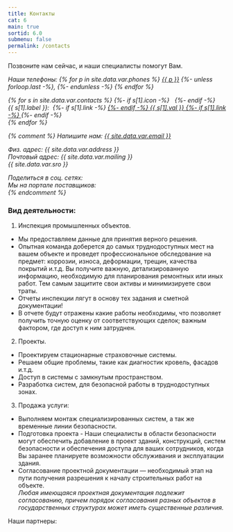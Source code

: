 ```yaml
---
title: Контакты
cat: 6
main: true
sortid: 6.0
submenu: false
permalink: /contacts
---
```


Позвоните нам сейчас, и наши специалисты помогут Вам.
<address>
<span uk-icon="receiver" class="uk-text-primary"></span> Наши телефоны:
{% for p in site.data.var.phones %}
    <a href="tel:{{ p }}">{{ p }}</a>
    {%- unless forloop.last -%},&#32;{%- endunless -%}
{% endfor %}<br/>

{% for s in site.data.var.contacts %}
    {%- if s[1].icon -%}
        <span uk-icon="{{ s[1].icon }}" class="uk-text-primary"></span>&nbsp;
    {%- endif -%}    
    {{ s[1].label }}:&nbsp;
    {%- if s[1].link -%}
        <a href="{{ s[1].link }}" target="_blank">
    {%- endif -%}
    {{ s[1].val }}
    {%- if s[1].link -%}
        </a>
    {%- endif -%}
    <br/>
{% endfor %}

{% comment %}
<span uk-icon="commenting" class="uk-text-primary"></span> Напишите нам: <a href="mailto:{{ site.data.var.email }}">{{ site.data.var.email }}</a><br/>


<span uk-icon="location" class="uk-text-primary"></span>Физ. адрес:  {{ site.data.var.address }} <br/>
<span uk-icon="mail" class="uk-text-primary"></span>Почтовый адрес: {{ site.data.var.mailing }} <br/>
<span uk-icon="info" class="uk-text-primary"></span> {{ site.data.var.sro }} <br/>

<span uk-icon="social" class="uk-text-primary"></span>Поделиться в соц. сетях: <br/>
<span uk-icon="link" class="uk-text-primary"></span>Мы на портале поставщиков: <br/>
{% endcomment %}
</address>

### Вид деятельности:
1.	Инспекция промышленных объектов.  
-    Мы предоставляем данные для принятия верного решения.   
-    Опытная команда доберется до самых труднодоступных мест на вашем объекте и проведет профессиональное обследование на предмет: коррозии, износа, деформации, трещин, качества покрытий и.т.д. Вы получите важную, детализированную информацию, необходимую для планирования ремонтных или иных работ. Тем самым защитите свои активы и минимизируете свои траты.  
-    Отчеты инспекции лягут в основу тех задания и сметной документации!  
-    В отчете будут отражены какие работы необходимы, что позволяет получить точную оценку от соответствующих сделок; важным фактором, где доступ к ним затруднен.

2.	Проекты.  
-    Проектируем стационарные страховочные системы.
-    Решаем общие проблемы, такие как диагностик кровель, фасадов и.т.д.
-    Доступ в системы с замкнутым пространством.
-    Разработка систем, для безопасной работы в труднодоступных зонах.

3.	Продажа услуги:     
-    Выполняем монтаж специализированных систем, а так же временные линии безопасности.  
-    Подготовка проекта - Наши специалисты в области безопасности могут обеспечить добавление в проект зданий, конструкций, систем безопасности и обеспечения доступа для ваших сотрудников, когда Вы заранее планируете возможности обслуживания и эксплуатации здания.  
-    Согласование проектной документации — необходимый этап на пути получения разрешения к началу строительных работ на объекте.  
    *Любая имеющаяся проектная документация подлежит согласованию, причем порядок согласования разных объектов в государственных структурах может иметь существенные различия.* 

Наши партнеры:

